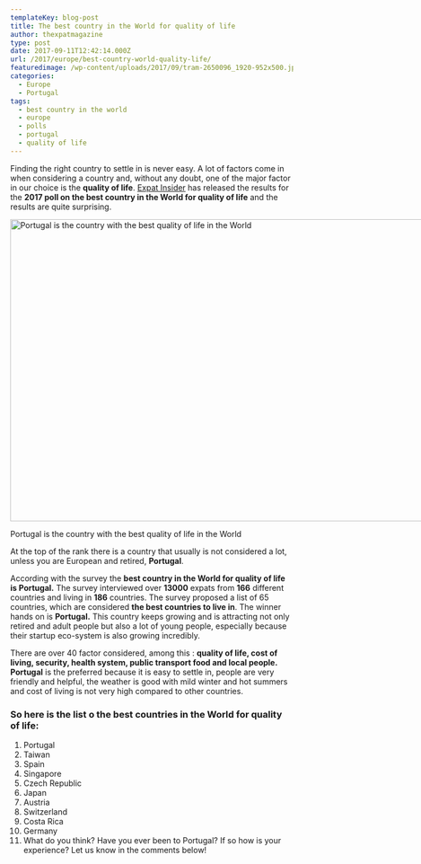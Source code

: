 ```yaml
---
templateKey: blog-post
title: The best country in the World for quality of life
author: thexpatmagazine
type: post
date: 2017-09-11T12:42:14.000Z
url: /2017/europe/best-country-world-quality-life/
featuredimage: /wp-content/uploads/2017/09/tram-2650096_1920-952x500.jpg
categories:
  - Europe
  - Portugal
tags:
  - best country in the world
  - europe
  - polls
  - portugal
  - quality of life
---
```


Finding the right country to settle in is never easy. A lot of factors come in when considering a country and, without any doubt, one of the major factor in our choice is the **quality of life**. <a href="https://www.internations.org/expat-insider/" target="_blank" rel="noopener">Expat Insider</a> has released the results for the **2017 poll on the best country in the World for quality of life** and the results are quite surprising.<!--more-->

<div id="attachment_560" style="width: 1034px">
  <img  src="/img/uploads/2017/09/tram-2650096_1920-1024x538.jpg" alt="Portugal is the country with the best quality of life in the World" width="1024" height="538" srcset="/img/uploads/2017/09/tram-2650096_1920-1024x538.jpg 1024w, /img/uploads/2017/09/tram-2650096_1920-300x158.jpg 300w, /img/uploads/2017/09/tram-2650096_1920-768x403.jpg 768w, /img/uploads/2017/09/tram-2650096_1920-952x500.jpg 952w, /img/uploads/2017/09/tram-2650096_1920.jpg 1200w" sizes="(max-width: 1024px) 100vw, 1024px" />
  
 <p>
    Portugal is the country with the best quality of life in the World
  </p>
</div>

At the top of the rank there is a country that usually is not considered a lot, unless you are European and retired, **Portugal**.

According with the survey the **best country in the World for quality of life is Portugal.** The survey interviewed over **13000** expats from **166** different countries and living in **186** countries. The survey proposed a list of 65 countries, which are considered **the best countries to live in**. The winner hands on is **Portugal.** This country keeps growing and is attracting not only retired and adult people but also a lot of young people, especially because their startup eco-system is also growing incredibly.

There are over 40 factor considered, among this : **quality of life, cost of living, security, health system, public transport food and local people.** **Portugal** is the preferred because it is easy to settle in, people are very friendly and helpful, the weather is good with mild winter and hot summers and cost of living is not very high compared to other countries.

### So here is the list o the best countries in the World for quality of life:

1. Portugal
2. Taiwan
3. Spain
4. Singapore
5. Czech Republic
6. Japan
7. Austria
8. Switzerland
9. Costa Rica
10. Germany
11. What do you think? Have you ever been to Portugal? If so how is your experience? Let us know in the comments below!

&nbsp;
